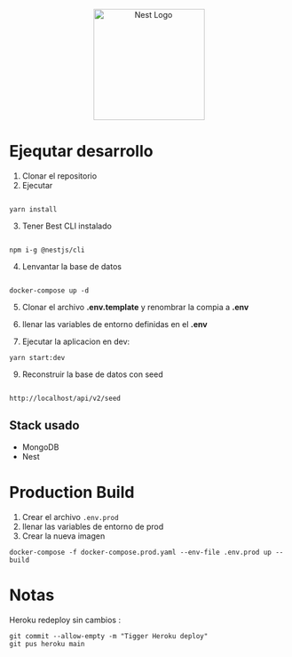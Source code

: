 <p align="center">
  <a href="http://nestjs.com/" target="blank"><img src="https://nestjs.com/img/logo-small.svg" width="200" alt="Nest Logo" /></a>
</p>

# Ejequtar desarrollo

1. Clonar el repositorio
2. Ejecutar
```

yarn install
```
3. Tener Best CLI instalado
```

npm i-g @nestjs/cli
```

4. Lenvantar la base de datos
```

docker-compose up -d
```

5. Clonar el archivo __.env.template__ y renombrar la compia a __.env__

6. llenar las variables de entorno definidas en el __.env__

7. Ejecutar la aplicacion en dev:
```
yarn start:dev
```

9. Reconstruir la base de datos con seed
```

http://localhost/api/v2/seed
```

## Stack usado
* MongoDB
* Nest

# Production Build
1. Crear el archivo ```.env.prod```
2. llenar las variables de entorno de prod
3. Crear la nueva imagen
```
docker-compose -f docker-compose.prod.yaml --env-file .env.prod up --build
```

# Notas
Heroku redeploy sin cambios :
```
git commit --allow-empty -m "Tigger Heroku deploy"
git pus heroku main
```